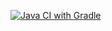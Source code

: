 [![Java CI with Gradle](https://github.com/AndrewBelokopytov/Test-Web/actions/workflows/gradle.yml/badge.svg)](https://github.com/AndrewBelokopytov/Test-Web/actions/workflows/gradle.yml)